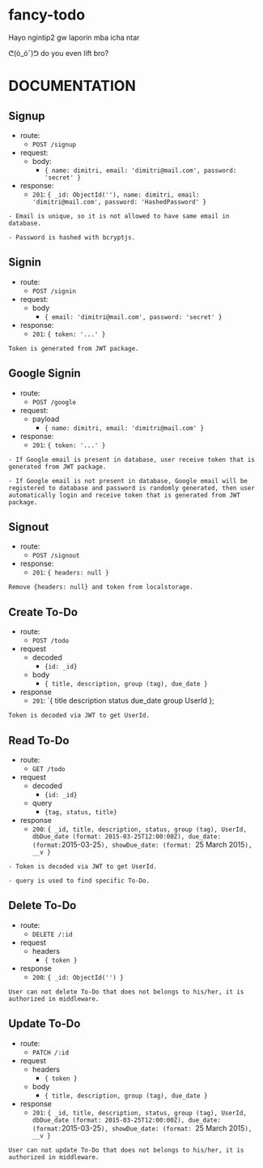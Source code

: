# fancy-todo

Hayo ngintip2 gw laporin mba icha ntar

ᕦ(ò_óˇ)ᕤ
do you even lift bro?

# DOCUMENTATION

## Signup 

- route:
  - `POST /signup`
- request:
  - body:
    - `{ name: dimitri, email: 'dimitri@mail.com', password: 'secret' }`
- response:
  - `201`: `{ _id: ObjectId(''), name: dimitri, email: 'dimitri@mail.com', password: 'HashedPassword' }`

```
- Email is unique, so it is not allowed to have same email in database.

- Password is hashed with bcryptjs.
```

## Signin

- route:
  - `POST /signin`
- request:
  - body
    - `{ email: 'dimitri@mail.com', password: 'secret' }`
- response:
  - `201`: `{ token: '...' }`

```
Token is generated from JWT package.
```

## Google Signin

- route:
  - `POST /google`
- request:
  - payload
    - `{ name: dimitri, email: 'dimitri@mail.com' }`
- response:
  - `201`: `{ token: '...' }`

```
- If Google email is present in database, user receive token that is generated from JWT package.

- If Google email is not present in database, Google email will be registered to database and password is randomly generated, then user automatically login and receive token that is generated from JWT package.
```

## Signout

- route:
  - `POST /signout`
- response:
  - `201`: `{ headers: null }`

```
Remove {headers: null} and token from localstorage.
```
## Create To-Do

- route:
  - `POST /todo`
- request
  - decoded
    - `{id: _id}`
  - body
    - `{ title, description, group (tag), due_date }`
- response
  - `201`: `{
      title
      description
      status
      due_date
      group
      UserId
    };

```
Token is decoded via JWT to get UserId.
```

## Read To-Do

- route:
  - `GET /todo`
- request
  - decoded
    - `{id: _id}`
  - query
    - `{tag, status, title}`
- response
  - `200`: `{
        _id,
        title,
        description,
        status,
        group (tag),
        UserId,
        dbDue_date (format: 2015-03-25T12:00:00Z),
        due_date: (format:`2015-03-25`),
        showDue_date: (format: `25 March 2015`),
        __v
    }`
```
- Token is decoded via JWT to get UserId.

- query is used to find specific To-Do.
```

## Delete To-Do

- route:
  - `DELETE /:id`
- request
  - headers
    - `{ token }`
- response
  - `200`: `{ _id: ObjectId('') }`

```
User can not delete To-Do that does not belongs to his/her, it is authorized in middleware.
```

## Update To-Do

- route:
  - `PATCH /:id`
- request
  - headers
    - `{ token }`
  - body
    - `{ title, description, group (tag), due_date }`
- response
  - `201`: `{
        _id,
        title,
        description,
        status,
        group (tag),
        UserId,
        dbDue_date (format: 2015-03-25T12:00:00Z),
        due_date: (format:`2015-03-25`),
        showDue_date: (format: `25 March 2015`),
        __v
    }`
```
User can not update To-Do that does not belongs to his/her, it is authorized in middleware.
```

